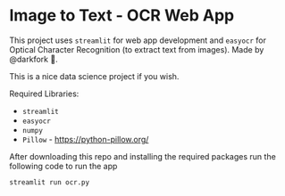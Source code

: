 # Image to Text - OCR Web App

This project uses `streamlit` for web app development and `easyocr` for Optical Character Recognition (to extract text from images). Made by @darkfork 🧙.

This is a nice data science project if you wish.

Required Libraries:
* `streamlit` 
* `easyocr` 
* `numpy` 
* `Pillow` - https://python-pillow.org/

After downloading this repo and installing the required packages run the following code to run the app

`streamlit run ocr.py` 
